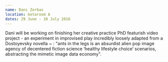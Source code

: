 ```yaml
---
name: Dani Zorbas
location: Getaroom A
dates: 29 June - 10 July 2016
---
```


Dani will be working on finishing her creative practice PhD featurish video project - an experiment in improvised play incredibly loosely adapted from a Dostoyevsky novella ~ : "ants in the legs is an absurdist alien pop image agency of decentered fiction science ‘healthy lifestyle choice’ scenarios, abstracting the mimetic image data economy".